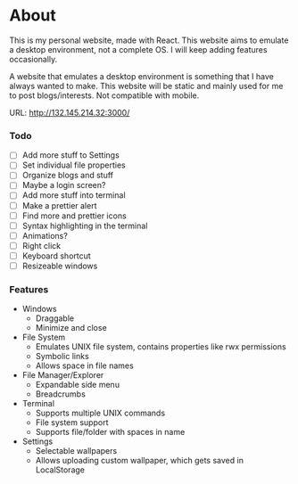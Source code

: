 # About
This is my personal website, made with React. This website aims to emulate a desktop environment, not a complete OS. I will keep adding features occasionally.

A website that emulates a desktop environment is something that I have always wanted to make. This website will be static and mainly used for me to post blogs/interests. Not compatible with mobile.

URL: http://132.145.214.32:3000/

### Todo
- [ ] Add more stuff to Settings
- [ ] Set individual file properties
- [ ] Organize blogs and stuff
- [ ] Maybe a login screen?
- [ ] Add more stuff into terminal
- [ ] Make a prettier alert
- [ ] Find more and prettier icons
- [ ] Syntax highlighting in the terminal
- [ ] Animations?
- [ ] Right click
- [ ] Keyboard shortcut
- [ ] Resizeable windows

### Features
- Windows
  - Draggable
  - Minimize and close
- File System
  - Emulates UNIX file system, contains properties like rwx permissions
  - Symbolic links
  - Allows space in file names
- File Manager/Explorer
  - Expandable side menu
  - Breadcrumbs
- Terminal
  - Supports multiple UNIX commands
  - File system support
  - Supports file/folder with spaces in name
- Settings
  - Selectable wallpapers
  - Allows uploading custom wallpaper, which gets saved in LocalStorage